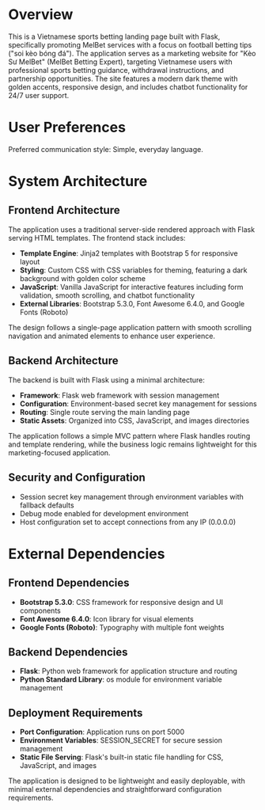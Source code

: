 # Overview

This is a Vietnamese sports betting landing page built with Flask, specifically promoting MelBet services with a focus on football betting tips ("soi kèo bóng đá"). The application serves as a marketing website for "Kèo Sư MelBet" (MelBet Betting Expert), targeting Vietnamese users with professional sports betting guidance, withdrawal instructions, and partnership opportunities. The site features a modern dark theme with golden accents, responsive design, and includes chatbot functionality for 24/7 user support.

# User Preferences

Preferred communication style: Simple, everyday language.

# System Architecture

## Frontend Architecture
The application uses a traditional server-side rendered approach with Flask serving HTML templates. The frontend stack includes:

- **Template Engine**: Jinja2 templates with Bootstrap 5 for responsive layout
- **Styling**: Custom CSS with CSS variables for theming, featuring a dark background with golden color scheme
- **JavaScript**: Vanilla JavaScript for interactive features including form validation, smooth scrolling, and chatbot functionality
- **External Libraries**: Bootstrap 5.3.0, Font Awesome 6.4.0, and Google Fonts (Roboto)

The design follows a single-page application pattern with smooth scrolling navigation and animated elements to enhance user experience.

## Backend Architecture
The backend is built with Flask using a minimal architecture:

- **Framework**: Flask web framework with session management
- **Configuration**: Environment-based secret key management for sessions
- **Routing**: Single route serving the main landing page
- **Static Assets**: Organized into CSS, JavaScript, and images directories

The application follows a simple MVC pattern where Flask handles routing and template rendering, while the business logic remains lightweight for this marketing-focused application.

## Security and Configuration
- Session secret key management through environment variables with fallback defaults
- Debug mode enabled for development environment
- Host configuration set to accept connections from any IP (0.0.0.0)

# External Dependencies

## Frontend Dependencies
- **Bootstrap 5.3.0**: CSS framework for responsive design and UI components
- **Font Awesome 6.4.0**: Icon library for visual elements
- **Google Fonts (Roboto)**: Typography with multiple font weights

## Backend Dependencies
- **Flask**: Python web framework for application structure and routing
- **Python Standard Library**: os module for environment variable management

## Deployment Requirements
- **Port Configuration**: Application runs on port 5000
- **Environment Variables**: SESSION_SECRET for secure session management
- **Static File Serving**: Flask's built-in static file handling for CSS, JavaScript, and images

The application is designed to be lightweight and easily deployable, with minimal external dependencies and straightforward configuration requirements.